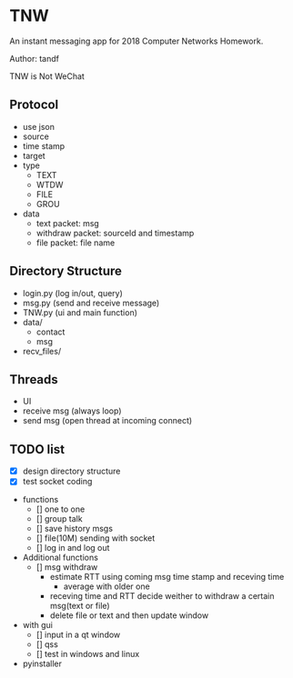 # TNW
An instant messaging app for 2018 Computer Networks Homework.

Author: tandf

TNW is Not WeChat

## Protocol
- use json
- source
- time stamp
- target
- type
    - TEXT
    - WTDW
    - FILE
    - GROU
- data
    - text packet: msg
    - withdraw packet: sourceId and timestamp
    - file packet: file name

## Directory Structure
- login.py (log in/out, query)
- msg.py (send and receive message)
- TNW.py (ui and main function)
- data/
    - contact
    - msg
- recv_files/

## Threads
- UI
- receive msg (always loop)
- send msg (open thread at incoming connect)

## TODO list
- [x] design directory structure
- [x] test socket coding
- functions
    - [] one to one
    - [] group talk
    - [] save history msgs
    - [] file(10M) sending with socket
    - [] log in and log out
- Additional functions
    - [] msg withdraw
        - estimate RTT using coming msg time stamp and receving time
            - average with older one
        - receving time and RTT decide weither to withdraw a certain msg(text or file)
        - delete file or text and then update window
- with gui
    - [] input in a qt window
    - [] qss
    - [] test in windows and linux
- pyinstaller

